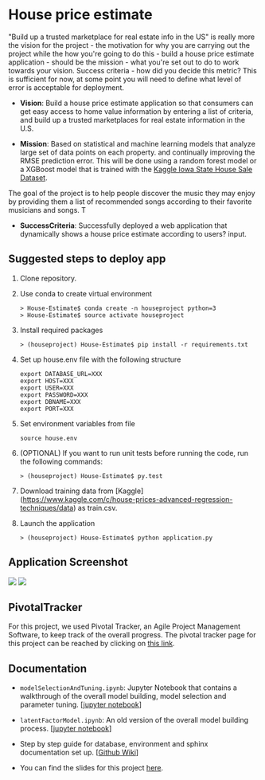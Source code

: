 # House price estimate

"Build up a trusted marketplace for real estate info in the US" is really more the vision for the project - the motivation for why you are carrying out the project while the how you're going to do this - build a house price estimate application - should be the mission - what you're set out to do to work towards your vision. Success criteria - how did you decide this metric? This is sufficient for now, at some point you will need to define what level of error is acceptable for deployment.


* **Vision**: 
Build a house price estimate application so that consumers can get easy access to home value information by entering a list of criteria, and build up a trusted marketplaces for real estate information in the U.S.

* **Mission**: 
Based on statistical and machine learning models that analyze large set of data points on each property. and continually improving the RMSE prediction error. This will be done using a random forest model or a XGBoost model that is trained with the [Kaggle Iowa State House Sale Dataset](https://www.kaggle.com/c/house-prices-advanced-regression-techniques/data).

The goal of the project is to help people discover the music they may enjoy by providing them a list of recommended songs according to their favorite musicians and songs. T

* **SuccessCriteria**: Successfully deployed a web application that dynamically shows a house price estimate according to users? input.


Suggested steps to deploy app
------------

1. Clone repository.
2. Use conda to create virtual environment

   ```
   > House-Estimate$ conda create -n houseproject python=3
   > House-Estimate$ source activate houseproject
   ```
3. Install required packages

   ```
   > (houseproject) House-Estimate$ pip install -r requirements.txt
   ```
  
4. Set up house.env file with the following structure
   
   ```
   export DATABASE_URL=XXX
   export HOST=XXX    
   export USER=XXX
   export PASSWORD=XXX
   export DBNAME=XXX    
   export PORT=XXX
   ```

5. Set environment variables from file

   ```
   source house.env
   ```

6. (OPTIONAL) If you want to run unit tests before running the code, run the following commands:

   ```
   > (houseproject) House-Estimate$ py.test
   ```

7. Download training data from [Kaggle] (https://www.kaggle.com/c/house-prices-advanced-regression-techniques/data) as train.csv.

8. Launch the application

   ```
   > (houseproject) House-Estimate$ python application.py
   ```


   

Application Screenshot
------------

![](https://github.com/pennysun3/HousePricePrediction/blob/master/screenshots/page1.jpg)
![](https://github.com/pennysun3/HousePricePrediction/blob/master/screenshots/page2.jpg)

PivotalTracker
------------
For this project, we used Pivotal Tracker, an Agile Project Management Software, to keep track of the overall progress. The pivotal tracker page for this project can be reached by clicking on [this link](https://www.pivotaltracker.com/n/projects/2142050).


Documentation
------------
* `modelSelectionAndTuning.ipynb`: Jupyter Notebook that contains a walkthrough of the overall model building, model selection and parameter tuning. [[jupyter notebook](https://github.com/johnnychiuchiu/Music-Recommender/blob/refactor/directory/src/notebooks/modelSelectionAndTuning.ipynb)]

* `latentFactorModel.ipynb`: An old version of the overall model building process. [[jupyter notebook](https://github.com/johnnychiuchiu/Music-Recommender/blob/sprint_1/develop/notebooks/latentFactorModel.ipynb)]

* Step by step guide for database, environment and sphinx documentation set up. [[Github Wiki](https://github.com/johnnychiuchiu/Music-Recommender/wiki)]

* You can find the slides for this project [here](https://github.com/pennysun3/HousePricePrediciton/tree/master/House_Presentation.pdf).